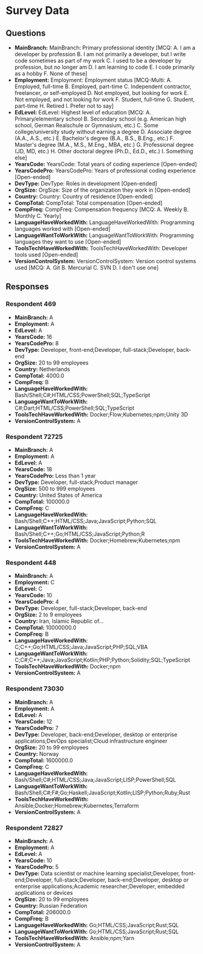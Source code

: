 # Survey Data

## Questions

- **MainBranch:** MainBranch: Primary professional identity [MCQ: A. I am a developer by profession B. I am not primarily a developer, but I write code sometimes as part of my work C. I used to be a developer by profession, but no longer am D. I am learning to code E. I code primarily as a hobby F. None of these]
- **Employment:** Employment: Employment status [MCQ-Multi: A. Employed, full-time B. Employed, part-time C. Independent contractor, freelancer, or self-employed D. Not employed, but looking for work E. Not employed, and not looking for work F. Student, full-time G. Student, part-time H. Retired I. Prefer not to say]
- **EdLevel:** EdLevel: Highest level of education [MCQ: A. Primary/elementary school B. Secondary school (e.g. American high school, German Realschule or Gymnasium, etc.) C. Some college/university study without earning a degree D. Associate degree (A.A., A.S., etc.) E. Bachelor's degree (B.A., B.S., B.Eng., etc.) F. Master's degree (M.A., M.S., M.Eng., MBA, etc.) G. Professional degree (JD, MD, etc.) H. Other doctoral degree (Ph.D., Ed.D., etc.) I. Something else]
- **YearsCode:** YearsCode: Total years of coding experience [Open-ended]
- **YearsCodePro:** YearsCodePro: Years of professional coding experience [Open-ended]
- **DevType:** DevType: Roles in development [Open-ended]
- **OrgSize:** OrgSize: Size of the organization they work in [Open-ended]
- **Country:** Country: Country of residence [Open-ended]
- **CompTotal:** CompTotal: Total compensation [Open-ended]
- **CompFreq:** CompFreq: Compensation frequency [MCQ: A. Weekly B. Monthly C. Yearly]
- **LanguageHaveWorkedWith:** LanguageHaveWorkedWith: Programming languages worked with [Open-ended]
- **LanguageWantToWorkWith:** LanguageWantToWorkWith: Programming languages they want to use [Open-ended]
- **ToolsTechHaveWorkedWith:** ToolsTechHaveWorkedWith: Developer tools used [Open-ended]
- **VersionControlSystem:** VersionControlSystem: Version control systems used [MCQ: A. Git B. Mercurial C. SVN D. I don't use one]

## Responses

### Respondent 469

- **MainBranch:** A
- **Employment:** A
- **EdLevel:** A
- **YearsCode:** 16
- **YearsCodePro:** 8
- **DevType:** Developer, front-end;Developer, full-stack;Developer, back-end
- **OrgSize:** 20 to 99 employees
- **Country:** Netherlands
- **CompTotal:** 4000.0
- **CompFreq:** B
- **LanguageHaveWorkedWith:** Bash/Shell;C#;HTML/CSS;PowerShell;SQL;TypeScript
- **LanguageWantToWorkWith:** C#;Dart;HTML/CSS;PowerShell;SQL;TypeScript
- **ToolsTechHaveWorkedWith:** Docker;Flow;Kubernetes;npm;Unity 3D
- **VersionControlSystem:** A

### Respondent 72725

- **MainBranch:** A
- **Employment:** A
- **EdLevel:** A
- **YearsCode:** 18
- **YearsCodePro:** Less than 1 year
- **DevType:** Developer, full-stack;Product manager
- **OrgSize:** 500 to 999 employees
- **Country:** United States of America
- **CompTotal:** 100000.0
- **CompFreq:** C
- **LanguageHaveWorkedWith:** Bash/Shell;C++;HTML/CSS;Java;JavaScript;Python;SQL
- **LanguageWantToWorkWith:** Bash/Shell;C++;Go;HTML/CSS;JavaScript;Python;R
- **ToolsTechHaveWorkedWith:** Docker;Homebrew;Kubernetes;npm
- **VersionControlSystem:** A

### Respondent 448

- **MainBranch:** A
- **Employment:** C
- **EdLevel:** C
- **YearsCode:** 10
- **YearsCodePro:** 4
- **DevType:** Developer, full-stack;Developer, back-end
- **OrgSize:** 2 to 9 employees
- **Country:** Iran, Islamic Republic of...
- **CompTotal:** 10000000.0
- **CompFreq:** B
- **LanguageHaveWorkedWith:** C;C++;Go;HTML/CSS;Java;JavaScript;PHP;SQL;VBA
- **LanguageWantToWorkWith:** C;C#;C++;Java;JavaScript;Kotlin;PHP;Python;Solidity;SQL;TypeScript
- **ToolsTechHaveWorkedWith:** Docker;npm
- **VersionControlSystem:** A

### Respondent 73030

- **MainBranch:** A
- **Employment:** A
- **EdLevel:** A
- **YearsCode:** 12
- **YearsCodePro:** 7
- **DevType:** Developer, back-end;Developer, desktop or enterprise applications;DevOps specialist;Cloud infrastructure engineer
- **OrgSize:** 20 to 99 employees
- **Country:** Norway
- **CompTotal:** 1600000.0
- **CompFreq:** C
- **LanguageHaveWorkedWith:** Bash/Shell;C#;HTML/CSS;Java;JavaScript;LISP;PowerShell;SQL
- **LanguageWantToWorkWith:** Bash/Shell;C#;F#;Go;Haskell;JavaScript;Kotlin;LISP;Python;Ruby;Rust
- **ToolsTechHaveWorkedWith:** Ansible;Docker;Homebrew;Kubernetes;Terraform
- **VersionControlSystem:** A

### Respondent 72827

- **MainBranch:** A
- **Employment:** A
- **EdLevel:** A
- **YearsCode:** 10
- **YearsCodePro:** 5
- **DevType:** Data scientist or machine learning specialist;Developer, front-end;Developer, full-stack;Developer, back-end;Developer, desktop or enterprise applications;Academic researcher;Developer, embedded applications or devices
- **OrgSize:** 20 to 99 employees
- **Country:** Russian Federation
- **CompTotal:** 206000.0
- **CompFreq:** B
- **LanguageHaveWorkedWith:** Go;HTML/CSS;JavaScript;Rust;SQL
- **LanguageWantToWorkWith:** Go;HTML/CSS;JavaScript;Rust;SQL
- **ToolsTechHaveWorkedWith:** Ansible;npm;Yarn
- **VersionControlSystem:** A


